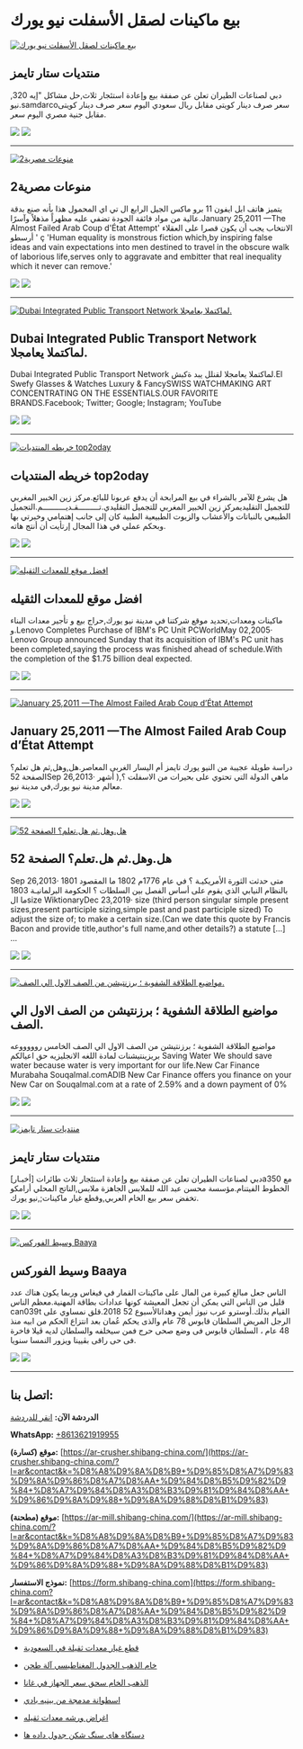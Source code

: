 # بيع ماكينات لصقل الأسفلت نيو يورك

<a href="https://swt.shibang-china.com/?l=ar&img&k=%D8%A8%D9%8A%D8%B9+%D9%85%D8%A7%D9%83%D9%8A%D9%86%D8%A7%D8%AA+%D9%84%D8%B5%D9%82%D9%84+%D8%A7%D9%84%D8%A3%D8%B3%D9%81%D9%84%D8%AA+%D9%86%D9%8A%D9%88+%D9%8A%D9%88%D8%B1%D9%83" target="_blank">![بيع ماكينات لصقل الأسفلت نيو يورك](http://static.shibang-china.com/all-800x300/714.jpg)</a>

## منتديات ستار تايمز
,دبي لصناعات الطيران تعلن عن صفقة بيع وإعادة استئجار ثلاث,حل مشاكل "إيه 320 نيو.samdarcoسعر صرف دينار كويتى مقابل ريال سعودي اليوم سعر صرف دينار كويتى مقابل جنية مصري اليوم سعر.


<a href="https://whatsapp.shibangsoft.com/WhatsApp.php" target="_blank" title="WhatsApp">![](http://static.shibang-china.com/icon/whatsapp.png)</a> <a href="https://swt.shibang-china.com/?l=ar&icon&k=%D8%A8%D9%8A%D8%B9+%D9%85%D8%A7%D9%83%D9%8A%D9%86%D8%A7%D8%AA+%D9%84%D8%B5%D9%82%D9%84+%D8%A7%D9%84%D8%A3%D8%B3%D9%81%D9%84%D8%AA+%D9%86%D9%8A%D9%88+%D9%8A%D9%88%D8%B1%D9%83" target="_blank">![](http://static.shibang-china.com/icon/chat-ar.png)</a>

---

<a href="https://swt.shibang-china.com/?l=ar&img&k=%D8%A8%D9%8A%D8%B9+%D9%85%D8%A7%D9%83%D9%8A%D9%86%D8%A7%D8%AA+%D9%84%D8%B5%D9%82%D9%84+%D8%A7%D9%84%D8%A3%D8%B3%D9%81%D9%84%D8%AA+%D9%86%D9%8A%D9%88+%D9%8A%D9%88%D8%B1%D9%83" target="_blank">![منوعات مصرية2](http://static.shibang-china.com/all-800x300/1123.jpg)</a>

## منوعات مصرية2
يتميز هاتف ابل ايفون 11 برو ماكس الجيل الرابع ال تي اي المحمول هذا بأنه صنع بدقة عالية من مواد فائقة الجودة تضفي عليه مظهراً مذهلاً وآسرًا.January 25,2011 —The Almost Failed Arab Coup d'État Attempt' الانتخاب يجب أن يكون قصرا على العقلاء ' أرسطو ç 'Human equality is monstrous fiction which,by inspiring false ideas and vain expectations into men destined to travel in the obscure walk of laborious life,serves only to aggravate and embitter that real inequality which it never can remove.'


<a href="https://whatsapp.shibangsoft.com/WhatsApp.php" target="_blank" title="WhatsApp">![](http://static.shibang-china.com/icon/whatsapp.png)</a> <a href="https://swt.shibang-china.com/?l=ar&icon&k=%D8%A8%D9%8A%D8%B9+%D9%85%D8%A7%D9%83%D9%8A%D9%86%D8%A7%D8%AA+%D9%84%D8%B5%D9%82%D9%84+%D8%A7%D9%84%D8%A3%D8%B3%D9%81%D9%84%D8%AA+%D9%86%D9%8A%D9%88+%D9%8A%D9%88%D8%B1%D9%83" target="_blank">![](http://static.shibang-china.com/icon/chat-ar.png)</a>

---

<a href="https://swt.shibang-china.com/?l=ar&img&k=%D8%A8%D9%8A%D8%B9+%D9%85%D8%A7%D9%83%D9%8A%D9%86%D8%A7%D8%AA+%D9%84%D8%B5%D9%82%D9%84+%D8%A7%D9%84%D8%A3%D8%B3%D9%81%D9%84%D8%AA+%D9%86%D9%8A%D9%88+%D9%8A%D9%88%D8%B1%D9%83" target="_blank">![Dubai Integrated Public Transport Network لماكتملا يعامجلا.](http://static.shibang-china.com/all-800x300/497.jpg)</a>

## Dubai Integrated Public Transport Network لماكتملا يعامجلا.
Dubai Integrated Public Transport Network لماكتملا يعامجلا لقنلل يبد ةكبش.El Swefy Glasses & Watches Luxury & FancySWISS WATCHMAKING ART CONCENTRATING ON THE ESSENTIALS.OUR FAVORITE BRANDS.Facebook; Twitter; Google; Instagram; YouTube


<a href="https://whatsapp.shibangsoft.com/WhatsApp.php" target="_blank" title="WhatsApp">![](http://static.shibang-china.com/icon/whatsapp.png)</a> <a href="https://swt.shibang-china.com/?l=ar&icon&k=%D8%A8%D9%8A%D8%B9+%D9%85%D8%A7%D9%83%D9%8A%D9%86%D8%A7%D8%AA+%D9%84%D8%B5%D9%82%D9%84+%D8%A7%D9%84%D8%A3%D8%B3%D9%81%D9%84%D8%AA+%D9%86%D9%8A%D9%88+%D9%8A%D9%88%D8%B1%D9%83" target="_blank">![](http://static.shibang-china.com/icon/chat-ar.png)</a>

---

<a href="https://swt.shibang-china.com/?l=ar&img&k=%D8%A8%D9%8A%D8%B9+%D9%85%D8%A7%D9%83%D9%8A%D9%86%D8%A7%D8%AA+%D9%84%D8%B5%D9%82%D9%84+%D8%A7%D9%84%D8%A3%D8%B3%D9%81%D9%84%D8%AA+%D9%86%D9%8A%D9%88+%D9%8A%D9%88%D8%B1%D9%83" target="_blank">![خريطه المنتديات top2oday](http://static.shibang-china.com/all-800x300/990.jpg)</a>

## خريطه المنتديات top2oday
هل يشرع للآمر بالشراء في بيع المرابحة أن يدفع عربونا للبائع.مركز زين الخبير المغربي للتجميل التقليديمركز زين الخبير المغربي للتجميل التقليدي.تـــــــــقـديــــــــــم.التجميل الطبيعي بالنباتات والأعشاب والزيوت الطبيعية الطبية كان إلى جانب إهتمامي وخبرتي بها وبحكم عملي في هذا المجال إرتأيت أن أنتج هاته.


<a href="https://whatsapp.shibangsoft.com/WhatsApp.php" target="_blank" title="WhatsApp">![](http://static.shibang-china.com/icon/whatsapp.png)</a> <a href="https://swt.shibang-china.com/?l=ar&icon&k=%D8%A8%D9%8A%D8%B9+%D9%85%D8%A7%D9%83%D9%8A%D9%86%D8%A7%D8%AA+%D9%84%D8%B5%D9%82%D9%84+%D8%A7%D9%84%D8%A3%D8%B3%D9%81%D9%84%D8%AA+%D9%86%D9%8A%D9%88+%D9%8A%D9%88%D8%B1%D9%83" target="_blank">![](http://static.shibang-china.com/icon/chat-ar.png)</a>

---

<a href="https://swt.shibang-china.com/?l=ar&img&k=%D8%A8%D9%8A%D8%B9+%D9%85%D8%A7%D9%83%D9%8A%D9%86%D8%A7%D8%AA+%D9%84%D8%B5%D9%82%D9%84+%D8%A7%D9%84%D8%A3%D8%B3%D9%81%D9%84%D8%AA+%D9%86%D9%8A%D9%88+%D9%8A%D9%88%D8%B1%D9%83" target="_blank">![افضل موقع للمعدات الثقيله](http://static.shibang-china.com/all-800x300/450.jpg)</a>

## افضل موقع للمعدات الثقيله
ماكينات ومعدات,تحديد موقع شركتنا في مدينة نيو يورك,حراج بيع و تأجير معدات البناء و.Lenovo Completes Purchase of IBM's PC Unit PCWorldMay 02,2005· Lenovo Group announced Sunday that its acquisition of IBM's PC unit has been completed,saying the process was finished ahead of schedule.With the completion of the $1.75 billion deal expected.


<a href="https://whatsapp.shibangsoft.com/WhatsApp.php" target="_blank" title="WhatsApp">![](http://static.shibang-china.com/icon/whatsapp.png)</a> <a href="https://swt.shibang-china.com/?l=ar&icon&k=%D8%A8%D9%8A%D8%B9+%D9%85%D8%A7%D9%83%D9%8A%D9%86%D8%A7%D8%AA+%D9%84%D8%B5%D9%82%D9%84+%D8%A7%D9%84%D8%A3%D8%B3%D9%81%D9%84%D8%AA+%D9%86%D9%8A%D9%88+%D9%8A%D9%88%D8%B1%D9%83" target="_blank">![](http://static.shibang-china.com/icon/chat-ar.png)</a>

---

<a href="https://swt.shibang-china.com/?l=ar&img&k=%D8%A8%D9%8A%D8%B9+%D9%85%D8%A7%D9%83%D9%8A%D9%86%D8%A7%D8%AA+%D9%84%D8%B5%D9%82%D9%84+%D8%A7%D9%84%D8%A3%D8%B3%D9%81%D9%84%D8%AA+%D9%86%D9%8A%D9%88+%D9%8A%D9%88%D8%B1%D9%83" target="_blank">![January 25,2011 —The Almost Failed Arab Coup d’État Attempt](http://static.shibang-china.com/all-800x300/839.jpg)</a>

## January 25,2011 —The Almost Failed Arab Coup d’État Attempt
دراسة طويلة عجيبة من النيو يورك تايمز أم اليسار الغربى المعاصر.هل,وهل,ثم هل تعلم؟ الصفحة 52Sep 26,2013&#0183;&#32;ماهي الدولة التي تحتوي على بحيرات من الاسفلت ؟,( أشهر معالم مدينة نيو يورك,في مدينة نيو.


<a href="https://whatsapp.shibangsoft.com/WhatsApp.php" target="_blank" title="WhatsApp">![](http://static.shibang-china.com/icon/whatsapp.png)</a> <a href="https://swt.shibang-china.com/?l=ar&icon&k=%D8%A8%D9%8A%D8%B9+%D9%85%D8%A7%D9%83%D9%8A%D9%86%D8%A7%D8%AA+%D9%84%D8%B5%D9%82%D9%84+%D8%A7%D9%84%D8%A3%D8%B3%D9%81%D9%84%D8%AA+%D9%86%D9%8A%D9%88+%D9%8A%D9%88%D8%B1%D9%83" target="_blank">![](http://static.shibang-china.com/icon/chat-ar.png)</a>

---

<a href="https://swt.shibang-china.com/?l=ar&img&k=%D8%A8%D9%8A%D8%B9+%D9%85%D8%A7%D9%83%D9%8A%D9%86%D8%A7%D8%AA+%D9%84%D8%B5%D9%82%D9%84+%D8%A7%D9%84%D8%A3%D8%B3%D9%81%D9%84%D8%AA+%D9%86%D9%8A%D9%88+%D9%8A%D9%88%D8%B1%D9%83" target="_blank">![هل.وهل.ثم هل.تعلم؟ الصفحة 52](http://static.shibang-china.com/all-800x300/31.jpg)</a>

## هل.وهل.ثم هل.تعلم؟ الصفحة 52
Sep 26,2013· 1801 متى حدثت الثورة الأمريكيـة ؟ في عام 1776م 1802 ما المقصود بالنظام النيابي الذي يقوم على أساس الفصل بين السلطات ؟ الحكومة البرلمانيـة 1803 ما الsize WiktionaryDec 23,2019· size (third person singular simple present sizes,present participle sizing,simple past and past participle sized) To adjust the size of; to make a certain size.(Can we date this quote by Francis Bacon and provide title,author's full name,and other details?) a statute […] …


<a href="https://whatsapp.shibangsoft.com/WhatsApp.php" target="_blank" title="WhatsApp">![](http://static.shibang-china.com/icon/whatsapp.png)</a> <a href="https://swt.shibang-china.com/?l=ar&icon&k=%D8%A8%D9%8A%D8%B9+%D9%85%D8%A7%D9%83%D9%8A%D9%86%D8%A7%D8%AA+%D9%84%D8%B5%D9%82%D9%84+%D8%A7%D9%84%D8%A3%D8%B3%D9%81%D9%84%D8%AA+%D9%86%D9%8A%D9%88+%D9%8A%D9%88%D8%B1%D9%83" target="_blank">![](http://static.shibang-china.com/icon/chat-ar.png)</a>

---

<a href="https://swt.shibang-china.com/?l=ar&img&k=%D8%A8%D9%8A%D8%B9+%D9%85%D8%A7%D9%83%D9%8A%D9%86%D8%A7%D8%AA+%D9%84%D8%B5%D9%82%D9%84+%D8%A7%D9%84%D8%A3%D8%B3%D9%81%D9%84%D8%AA+%D9%86%D9%8A%D9%88+%D9%8A%D9%88%D8%B1%D9%83" target="_blank">![مواضيع الطلاقة الشفوية ؛ برزنتيشن من الصف الاول الي الصف.](http://static.shibang-china.com/all-800x300/415.jpg)</a>

## مواضيع الطلاقة الشفوية ؛ برزنتيشن من الصف الاول الي الصف.
مواضيع الطلاقة الشفوية ؛ برزنتيشن من الصف الاول الي الصف الخامس روووووعه بريزينتيشنات لمادة اللغه الانجليزيه حق اعيالكم Saving Water We should save water because water is very important for our life.New Car Finance Murabaha Souqalmal.comADIB New Car Finance offers you finance on your New Car on Souqalmal.com at a rate of 2.59% and a down payment of 0%


<a href="https://whatsapp.shibangsoft.com/WhatsApp.php" target="_blank" title="WhatsApp">![](http://static.shibang-china.com/icon/whatsapp.png)</a> <a href="https://swt.shibang-china.com/?l=ar&icon&k=%D8%A8%D9%8A%D8%B9+%D9%85%D8%A7%D9%83%D9%8A%D9%86%D8%A7%D8%AA+%D9%84%D8%B5%D9%82%D9%84+%D8%A7%D9%84%D8%A3%D8%B3%D9%81%D9%84%D8%AA+%D9%86%D9%8A%D9%88+%D9%8A%D9%88%D8%B1%D9%83" target="_blank">![](http://static.shibang-china.com/icon/chat-ar.png)</a>

---

<a href="https://swt.shibang-china.com/?l=ar&img&k=%D8%A8%D9%8A%D8%B9+%D9%85%D8%A7%D9%83%D9%8A%D9%86%D8%A7%D8%AA+%D9%84%D8%B5%D9%82%D9%84+%D8%A7%D9%84%D8%A3%D8%B3%D9%81%D9%84%D8%AA+%D9%86%D9%8A%D9%88+%D9%8A%D9%88%D8%B1%D9%83" target="_blank">![منتديات ستار تايمز](http://static.shibang-china.com/all-800x300/1291.jpg)</a>

## منتديات ستار تايمز
[أخبـار] دبي لصناعات الطيران تعلن عن صفقة بيع وإعادة استئجار ثلاث طائراتa350 مع الخطوط الفيتنام.مؤسسة محسن عبد الله للملابس الجاهزة ملابس,الناتج المحلي أرامكو تخفض سعر بيع الخام العربي,وقطع غيار ماكينات;,نيو يورك.


<a href="https://whatsapp.shibangsoft.com/WhatsApp.php" target="_blank" title="WhatsApp">![](http://static.shibang-china.com/icon/whatsapp.png)</a> <a href="https://swt.shibang-china.com/?l=ar&icon&k=%D8%A8%D9%8A%D8%B9+%D9%85%D8%A7%D9%83%D9%8A%D9%86%D8%A7%D8%AA+%D9%84%D8%B5%D9%82%D9%84+%D8%A7%D9%84%D8%A3%D8%B3%D9%81%D9%84%D8%AA+%D9%86%D9%8A%D9%88+%D9%8A%D9%88%D8%B1%D9%83" target="_blank">![](http://static.shibang-china.com/icon/chat-ar.png)</a>

---

<a href="https://swt.shibang-china.com/?l=ar&img&k=%D8%A8%D9%8A%D8%B9+%D9%85%D8%A7%D9%83%D9%8A%D9%86%D8%A7%D8%AA+%D9%84%D8%B5%D9%82%D9%84+%D8%A7%D9%84%D8%A3%D8%B3%D9%81%D9%84%D8%AA+%D9%86%D9%8A%D9%88+%D9%8A%D9%88%D8%B1%D9%83" target="_blank">![وسيط الفوركس Baaya](http://static.shibang-china.com/all-800x300/400.jpg)</a>

## وسيط الفوركس Baaya
الناس جعل مبالغ كبيرة من المال على ماكينات القمار في فيغاس وربما يكون هناك عدد قليل من الناس التي يمكن أن تجعل المعيشة كونها عدادات بطاقة المهنية.معظم الناس can039t القيام بذلك.أوسترو عرب نيوز أيمن وهدانالأسبوع 52 2018.قلق نمساوي على الرجل المريض السلطان قابوس 78 عام والذى يحكم عُمان بعد انتزاع الحكم من ابيه منذ 48 عام ، السلطان قابوس فى وضع صحى حرج فمن سيخلفه والسلطان لديه ڤيلا فاخرة فى حى راقى بڤيينا ويزور النمسا سنويا.


<a href="https://whatsapp.shibangsoft.com/WhatsApp.php" target="_blank" title="WhatsApp">![](http://static.shibang-china.com/icon/whatsapp.png)</a> <a href="https://swt.shibang-china.com/?l=ar&icon&k=%D8%A8%D9%8A%D8%B9+%D9%85%D8%A7%D9%83%D9%8A%D9%86%D8%A7%D8%AA+%D9%84%D8%B5%D9%82%D9%84+%D8%A7%D9%84%D8%A3%D8%B3%D9%81%D9%84%D8%AA+%D9%86%D9%8A%D9%88+%D9%8A%D9%88%D8%B1%D9%83" target="_blank">![](http://static.shibang-china.com/icon/chat-ar.png)</a>

---
## اتصل بنا:

**الدردشة الآن:** [انقر للدردشة](https://swt.shibang-china.com?l=ar&contact&k=%D8%A8%D9%8A%D8%B9+%D9%85%D8%A7%D9%83%D9%8A%D9%86%D8%A7%D8%AA+%D9%84%D8%B5%D9%82%D9%84+%D8%A7%D9%84%D8%A3%D8%B3%D9%81%D9%84%D8%AA+%D9%86%D9%8A%D9%88+%D9%8A%D9%88%D8%B1%D9%83)

**WhatsApp:**  [+8613621919955](https://whatsapp.shibangsoft.com/WhatsApp.php)

**موقع (كسارة):** [https://ar-crusher.shibang-china.com/](https://ar-crusher.shibang-china.com/?l=ar&contact&k=%D8%A8%D9%8A%D8%B9+%D9%85%D8%A7%D9%83%D9%8A%D9%86%D8%A7%D8%AA+%D9%84%D8%B5%D9%82%D9%84+%D8%A7%D9%84%D8%A3%D8%B3%D9%81%D9%84%D8%AA+%D9%86%D9%8A%D9%88+%D9%8A%D9%88%D8%B1%D9%83)

**موقع (مطحنة):** [https://ar-mill.shibang-china.com/](https://ar-mill.shibang-china.com/?l=ar&contact&k=%D8%A8%D9%8A%D8%B9+%D9%85%D8%A7%D9%83%D9%8A%D9%86%D8%A7%D8%AA+%D9%84%D8%B5%D9%82%D9%84+%D8%A7%D9%84%D8%A3%D8%B3%D9%81%D9%84%D8%AA+%D9%86%D9%8A%D9%88+%D9%8A%D9%88%D8%B1%D9%83)

**نموذج الاستفسار:** [https://form.shibang-china.com](https://form.shibang-china.com?l=ar&contact&k=%D8%A8%D9%8A%D8%B9+%D9%85%D8%A7%D9%83%D9%8A%D9%86%D8%A7%D8%AA+%D9%84%D8%B5%D9%82%D9%84+%D8%A7%D9%84%D8%A3%D8%B3%D9%81%D9%84%D8%AA+%D9%86%D9%8A%D9%88+%D9%8A%D9%88%D8%B1%D9%83)

* [قطع غيار معدات ثقيلة في السعودية](../9/%D9%82%D8%B7%D8%B9%20%D8%BA%D9%8A%D8%A7%D8%B1%20%D9%85%D8%B9%D8%AF%D8%A7%D8%AA%20%D8%AB%D9%82%D9%8A%D9%84%D8%A9%20%D9%81%D9%8A%20%D8%A7%D9%84%D8%B3%D8%B9%D9%88%D8%AF%D9%8A%D8%A9.md)

* [خام الذهب الجدول المغناطيسي آلة طحن](../9/%D8%AE%D8%A7%D9%85%20%D8%A7%D9%84%D8%B0%D9%87%D8%A8%20%D8%A7%D9%84%D8%AC%D8%AF%D9%88%D9%84%20%D8%A7%D9%84%D9%85%D8%BA%D9%86%D8%A7%D8%B7%D9%8A%D8%B3%D9%8A%20%D8%A2%D9%84%D8%A9%20%D8%B7%D8%AD%D9%86.md)

* [الذهب الخام سحق سعر الجهاز في غانا](../8/%D8%A7%D9%84%D8%B0%D9%87%D8%A8%20%D8%A7%D9%84%D8%AE%D8%A7%D9%85%20%D8%B3%D8%AD%D9%82%20%D8%B3%D8%B9%D8%B1%20%D8%A7%D9%84%D8%AC%D9%87%D8%A7%D8%B2%20%D9%81%D9%8A%20%D8%BA%D8%A7%D9%86%D8%A7.md)

* [اسطوانة مدمجة من بينيه بادي](../8/%D8%A7%D8%B3%D8%B7%D9%88%D8%A7%D9%86%D8%A9%20%D9%85%D8%AF%D9%85%D8%AC%D8%A9%20%D9%85%D9%86%20%D8%A8%D9%8A%D9%86%D9%8A%D9%87%20%D8%A8%D8%A7%D8%AF%D9%8A.md)

* [اغراض ورشه معدات ثقيله](../8/%D8%A7%D8%BA%D8%B1%D8%A7%D8%B6%20%D9%88%D8%B1%D8%B4%D9%87%20%D9%85%D8%B9%D8%AF%D8%A7%D8%AA%20%D8%AB%D9%82%D9%8A%D9%84%D9%87.md)

* [دستگاه های سنگ شکن جدول داده ها](../6/%D8%AF%D8%B3%D8%AA%DA%AF%D8%A7%D9%87%20%D9%87%D8%A7%DB%8C%20%D8%B3%D9%86%DA%AF%20%D8%B4%DA%A9%D9%86%20%D8%AC%D8%AF%D9%88%D9%84%20%D8%AF%D8%A7%D8%AF%D9%87%20%D9%87%D8%A7.md)